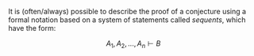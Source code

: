 It is (often/always) possible to describe the proof of a conjecture using a formal notation based on a system of statements called *sequents*, which have the form:

$$A_{1}, A_{2}, ..., A_{n} ⊢ B$$
